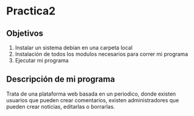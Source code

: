 Practica2
=========

Objetivos
---------
1. Instalar un sistema debian en una carpeta local
2. Instalación de todos los modulos necesarios para correr mi programa
3. Ejecutar mi programa

Descripción de mi programa
--------------------------
Trata de una plataforma web basada en un periodico, donde existen usuarios que pueden crear comentarios, existen administradores que pueden crear noticias, editarlas o borrarlas.

